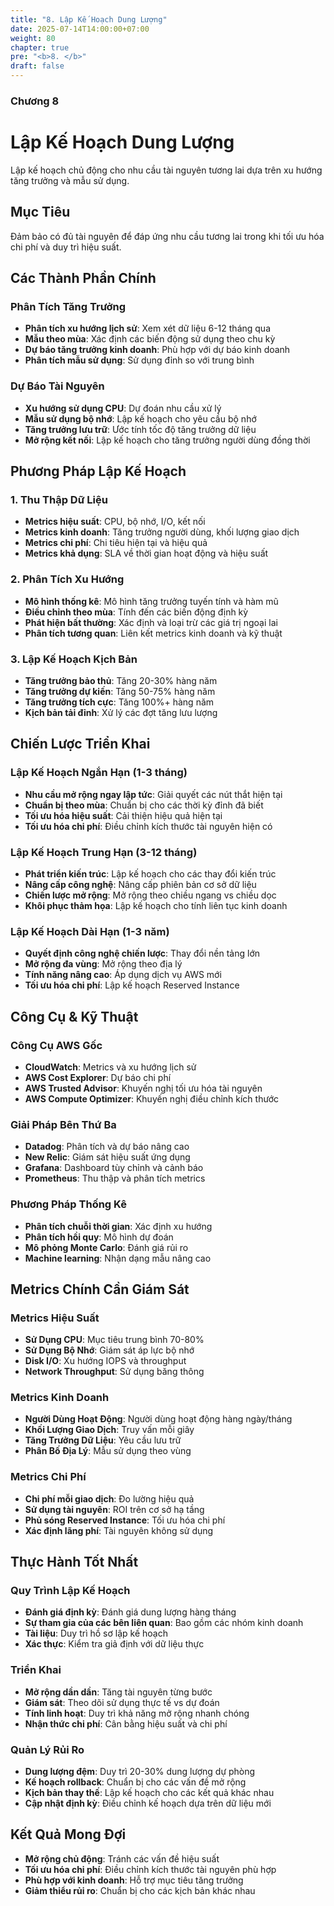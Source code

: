```yaml
---
title: "8. Lập Kế Hoạch Dung Lượng"
date: 2025-07-14T14:00:00+07:00
weight: 80
chapter: true
pre: "<b>8. </b>"
draft: false
---
```


### Chương 8

# Lập Kế Hoạch Dung Lượng

Lập kế hoạch chủ động cho nhu cầu tài nguyên tương lai dựa trên xu hướng tăng trưởng và mẫu sử dụng.

## Mục Tiêu

Đảm bảo có đủ tài nguyên để đáp ứng nhu cầu tương lai trong khi tối ưu hóa chi phí và duy trì hiệu suất.

## Các Thành Phần Chính

### Phân Tích Tăng Trưởng
- **Phân tích xu hướng lịch sử**: Xem xét dữ liệu 6-12 tháng qua
- **Mẫu theo mùa**: Xác định các biến động sử dụng theo chu kỳ
- **Dự báo tăng trưởng kinh doanh**: Phù hợp với dự báo kinh doanh
- **Phân tích mẫu sử dụng**: Sử dụng đỉnh so với trung bình

### Dự Báo Tài Nguyên
- **Xu hướng sử dụng CPU**: Dự đoán nhu cầu xử lý
- **Mẫu sử dụng bộ nhớ**: Lập kế hoạch cho yêu cầu bộ nhớ
- **Tăng trưởng lưu trữ**: Ước tính tốc độ tăng trưởng dữ liệu
- **Mở rộng kết nối**: Lập kế hoạch cho tăng trưởng người dùng đồng thời

## Phương Pháp Lập Kế Hoạch

### 1. Thu Thập Dữ Liệu
- **Metrics hiệu suất**: CPU, bộ nhớ, I/O, kết nối
- **Metrics kinh doanh**: Tăng trưởng người dùng, khối lượng giao dịch
- **Metrics chi phí**: Chi tiêu hiện tại và hiệu quả
- **Metrics khả dụng**: SLA về thời gian hoạt động và hiệu suất

### 2. Phân Tích Xu Hướng
- **Mô hình thống kê**: Mô hình tăng trưởng tuyến tính và hàm mũ
- **Điều chỉnh theo mùa**: Tính đến các biến động định kỳ
- **Phát hiện bất thường**: Xác định và loại trừ các giá trị ngoại lai
- **Phân tích tương quan**: Liên kết metrics kinh doanh và kỹ thuật

### 3. Lập Kế Hoạch Kịch Bản
- **Tăng trưởng bảo thủ**: Tăng 20-30% hàng năm
- **Tăng trưởng dự kiến**: Tăng 50-75% hàng năm
- **Tăng trưởng tích cực**: Tăng 100%+ hàng năm
- **Kịch bản tải đỉnh**: Xử lý các đợt tăng lưu lượng

## Chiến Lược Triển Khai

### Lập Kế Hoạch Ngắn Hạn (1-3 tháng)
- **Nhu cầu mở rộng ngay lập tức**: Giải quyết các nút thắt hiện tại
- **Chuẩn bị theo mùa**: Chuẩn bị cho các thời kỳ đỉnh đã biết
- **Tối ưu hóa hiệu suất**: Cải thiện hiệu quả hiện tại
- **Tối ưu hóa chi phí**: Điều chỉnh kích thước tài nguyên hiện có

### Lập Kế Hoạch Trung Hạn (3-12 tháng)
- **Phát triển kiến trúc**: Lập kế hoạch cho các thay đổi kiến trúc
- **Nâng cấp công nghệ**: Nâng cấp phiên bản cơ sở dữ liệu
- **Chiến lược mở rộng**: Mở rộng theo chiều ngang vs chiều dọc
- **Khôi phục thảm họa**: Lập kế hoạch cho tính liên tục kinh doanh

### Lập Kế Hoạch Dài Hạn (1-3 năm)
- **Quyết định công nghệ chiến lược**: Thay đổi nền tảng lớn
- **Mở rộng đa vùng**: Mở rộng theo địa lý
- **Tính năng nâng cao**: Áp dụng dịch vụ AWS mới
- **Tối ưu hóa chi phí**: Lập kế hoạch Reserved Instance

## Công Cụ & Kỹ Thuật

### Công Cụ AWS Gốc
- **CloudWatch**: Metrics và xu hướng lịch sử
- **AWS Cost Explorer**: Dự báo chi phí
- **AWS Trusted Advisor**: Khuyến nghị tối ưu hóa tài nguyên
- **AWS Compute Optimizer**: Khuyến nghị điều chỉnh kích thước

### Giải Pháp Bên Thứ Ba
- **Datadog**: Phân tích và dự báo nâng cao
- **New Relic**: Giám sát hiệu suất ứng dụng
- **Grafana**: Dashboard tùy chỉnh và cảnh báo
- **Prometheus**: Thu thập và phân tích metrics

### Phương Pháp Thống Kê
- **Phân tích chuỗi thời gian**: Xác định xu hướng
- **Phân tích hồi quy**: Mô hình dự đoán
- **Mô phỏng Monte Carlo**: Đánh giá rủi ro
- **Machine learning**: Nhận dạng mẫu nâng cao

## Metrics Chính Cần Giám Sát

### Metrics Hiệu Suất
- **Sử Dụng CPU**: Mục tiêu trung bình 70-80%
- **Sử Dụng Bộ Nhớ**: Giám sát áp lực bộ nhớ
- **Disk I/O**: Xu hướng IOPS và throughput
- **Network Throughput**: Sử dụng băng thông

### Metrics Kinh Doanh
- **Người Dùng Hoạt Động**: Người dùng hoạt động hàng ngày/tháng
- **Khối Lượng Giao Dịch**: Truy vấn mỗi giây
- **Tăng Trưởng Dữ Liệu**: Yêu cầu lưu trữ
- **Phân Bố Địa Lý**: Mẫu sử dụng theo vùng

### Metrics Chi Phí
- **Chi phí mỗi giao dịch**: Đo lường hiệu quả
- **Sử dụng tài nguyên**: ROI trên cơ sở hạ tầng
- **Phủ sóng Reserved Instance**: Tối ưu hóa chi phí
- **Xác định lãng phí**: Tài nguyên không sử dụng

## Thực Hành Tốt Nhất

### Quy Trình Lập Kế Hoạch
- **Đánh giá định kỳ**: Đánh giá dung lượng hàng tháng
- **Sự tham gia của các bên liên quan**: Bao gồm các nhóm kinh doanh
- **Tài liệu**: Duy trì hồ sơ lập kế hoạch
- **Xác thực**: Kiểm tra giả định với dữ liệu thực

### Triển Khai
- **Mở rộng dần dần**: Tăng tài nguyên từng bước
- **Giám sát**: Theo dõi sử dụng thực tế vs dự đoán
- **Tính linh hoạt**: Duy trì khả năng mở rộng nhanh chóng
- **Nhận thức chi phí**: Cân bằng hiệu suất và chi phí

### Quản Lý Rủi Ro
- **Dung lượng đệm**: Duy trì 20-30% dung lượng dự phòng
- **Kế hoạch rollback**: Chuẩn bị cho các vấn đề mở rộng
- **Kịch bản thay thế**: Lập kế hoạch cho các kết quả khác nhau
- **Cập nhật định kỳ**: Điều chỉnh kế hoạch dựa trên dữ liệu mới

## Kết Quả Mong Đợi

- **Mở rộng chủ động**: Tránh các vấn đề hiệu suất
- **Tối ưu hóa chi phí**: Điều chỉnh kích thước tài nguyên phù hợp
- **Phù hợp với kinh doanh**: Hỗ trợ mục tiêu tăng trưởng
- **Giảm thiểu rủi ro**: Chuẩn bị cho các kịch bản khác nhau
